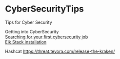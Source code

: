 # CyberSecurityTips
Tips for Cyber Security

Getting into CyberSecurity<br>
[Searching for your first cybersecurity job](https://www.peerlyst.com/posts/searching-for-your-first-cybersecurity-job-gary-hayslip-cissp-cisa-crisc-ccsk?utm_source=peerlyst_perspective&utm_medium=email&utm_content=peerlyst_post&utm_campaign=top_posts_on_peerlyst_this_week_05262020)<br>
[Elk Stack installation](https://www.peerlyst.com/posts/elk-stack-installation-and-shipping-data-ibrahim-ayadhi?trk=user_notification)

Hashcat
https://threat.tevora.com/release-the-kraken/

